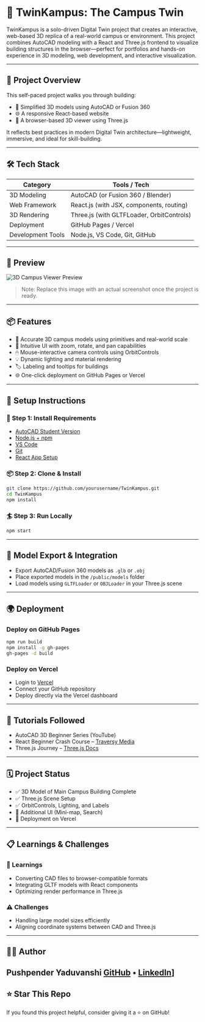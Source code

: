 # 🏢 TwinKampus: The Campus Twin

TwinKampus is a solo-driven Digital Twin project that creates an interactive, web-based 3D replica of a real-world campus or environment. This project combines AutoCAD modeling with a React and Three.js frontend to visualize building structures in the browser—perfect for portfolios and hands-on experience in 3D modeling, web development, and interactive visualization.

---

## 🚀 Project Overview

This self-paced project walks you through building:

* 🧱 Simplified 3D models using AutoCAD or Fusion 360
* 🌐 A responsive React-based website
* 🔮 A browser-based 3D viewer using Three.js

It reflects best practices in modern Digital Twin architecture—lightweight, immersive, and ideal for skill-building.

---

## 🛠 Tech Stack

| Category          | Tools / Tech                              |
| ----------------- | ----------------------------------------- |
| 3D Modeling       | AutoCAD (or Fusion 360 / Blender)         |
| Web Framework     | React.js (with JSX, components, routing)  |
| 3D Rendering      | Three.js (with GLTFLoader, OrbitControls) |
| Deployment        | GitHub Pages / Vercel                     |
| Development Tools | Node.js, VS Code, Git, GitHub             |

---

## 📸 Preview

![3D Campus Viewer Preview](./preview.png)

> Note: Replace this image with an actual screenshot once the project is ready.

---

## 📦 Features

* 📀 Accurate 3D campus models using primitives and real-world scale
* 🧱 Intuitive UI with zoom, rotate, and pan capabilities
* 🖱 Mouse-interactive camera controls using OrbitControls
* 💡 Dynamic lighting and material rendering
* 🏷 Labeling and tooltips for buildings
* 🌐 One-click deployment on GitHub Pages or Vercel

---

## 🧠 Setup Instructions

### 🔧 Step 1: Install Requirements

* [AutoCAD Student Version](https://www.autodesk.com/education/edu-software/overview)
* [Node.js + npm](https://nodejs.org/)
* [VS Code](https://code.visualstudio.com/)
* [Git](https://git-scm.com/)
* [React App Setup](https://reactjs.org/docs/create-a-new-react-app.html)

### 📦 Step 2: Clone & Install

```bash
git clone https://github.com/yourusername/TwinKampus.git
cd TwinKampus
npm install
```

### 🏄 Step 3: Run Locally

```bash
npm start
```

---

## 🧱 Model Export & Integration

* Export AutoCAD/Fusion 360 models as `.glb` or `.obj`
* Place exported models in the `/public/models` folder
* Load models using `GLTFLoader` or `OBJLoader` in your Three.js scene

---

## 🌍 Deployment

### Deploy on GitHub Pages

```bash
npm run build
npm install -g gh-pages
gh-pages -d build
```

### Deploy on Vercel

* Login to [Vercel](https://vercel.com/)
* Connect your GitHub repository
* Deploy directly via the Vercel dashboard

---

## 📖 Tutorials Followed

* AutoCAD 3D Beginner Series (YouTube)
* React Beginner Crash Course – [Traversy Media](https://youtu.be/w7ejDZ8SWv8)
* Three.js Journey – [Three.js Docs](https://threejs.org/docs/)

---

## 🗓 Project Status

* ✅ 3D Model of Main Campus Building Complete
* ✅ Three.js Scene Setup
* ✅ OrbitControls, Lighting, and Labels
* 🚧 Additional UI (Mini-map, Search)
* 🚀 Deployment on Vercel

---

## 📋 Learnings & Challenges

### 📌 Learnings

* Converting CAD files to browser-compatible formats
* Integrating GLTF models with React components
* Optimizing render performance in Three.js

### ⚠️ Challenges

* Handling large model sizes efficiently
* Aligning coordinate systems between CAD and Three.js

---

## 👨‍💼 Author

**Pushpender Yaduvanshi**
[GitHub](https://github.com/rpyaduvanshi950) • [LinkedIn](https://linkedin.com/in/rpyaduvanshi950)]
---

## ⭐️ Star This Repo

If you found this project helpful, consider giving it a ⭐ on GitHub!
